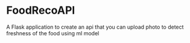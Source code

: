 # FoodRecoAPI
A Flask application to create an api that you can upload photo to detect freshness of the food using ml model

